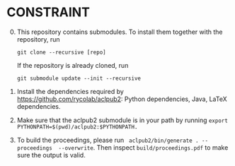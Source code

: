# CONSTRAINT

0. This repository contains submodules. To install them together with the repository, run

    `git clone --recursive [repo]`

    If the repository is already cloned, run

    `git submodule update --init --recursive`

1. Install the dependencies required by <https://github.com/rycolab/aclpub2>: Python dependencies, Java, LaTeX dependencies.

2. Make sure that the aclpub2 submodule is in your path by running
`` export PYTHONPATH=$(pwd)/aclpub2:$PYTHONPATH. ``

3. To build the proceedings, please run `` aclpub2/bin/generate . --proceedings  --overwrite``. Then inspect ``build/proceedings.pdf`` to make sure the output is valid.
